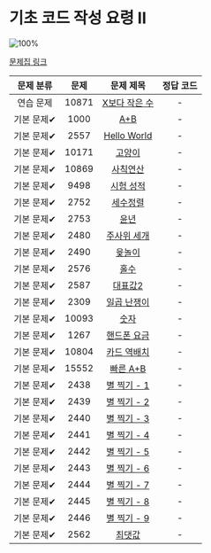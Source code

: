 # 기초 코드 작성 요령 II

![100%](https://progress-bar.dev/0/?scale=27&title=progress&width=500&color=babaca&suffix=/27)

[문제집 링크](https://www.acmicpc.net/workbook/view/7306)

| 문제 분류 | 문제 | 문제 제목 | 정답 코드 |
| :--: | :--: | :--: | :--: |
| 연습 문제 | 10871 | [X보다 작은 수](https://www.acmicpc.net/problem/10871) | - |
| 기본 문제✔ | 1000 | [A+B](https://www.acmicpc.net/problem/1000) | - |
| 기본 문제✔ | 2557 | [Hello World](https://www.acmicpc.net/problem/2557) | - |
| 기본 문제✔ | 10171 | [고양이](https://www.acmicpc.net/problem/10171) | - |
| 기본 문제✔ | 10869 | [사칙연산](https://www.acmicpc.net/problem/10869) | - |
| 기본 문제✔ | 9498 | [시험 성적](https://www.acmicpc.net/problem/9498) | - |
| 기본 문제✔ | 2752 | [세수정렬](https://www.acmicpc.net/problem/2752) | - |
| 기본 문제✔ | 2753 | [윤년](https://www.acmicpc.net/problem/2753) | - |
| 기본 문제✔ | 2480 | [주사위 세개](https://www.acmicpc.net/problem/2480) | - |
| 기본 문제✔ | 2490 | [윷놀이](https://www.acmicpc.net/problem/2490) | - |
| 기본 문제✔ | 2576 | [홀수](https://www.acmicpc.net/problem/2576) | - |
| 기본 문제✔ | 2587 | [대표값2](https://www.acmicpc.net/problem/2587) | - |
| 기본 문제✔ | 2309 | [일곱 난쟁이](https://www.acmicpc.net/problem/2309) | - |
| 기본 문제✔ | 10093 | [숫자](https://www.acmicpc.net/problem/10093) | - |
| 기본 문제✔ | 1267 | [핸드폰 요금](https://www.acmicpc.net/problem/1267) | - |
| 기본 문제✔ | 10804 | [카드 역배치](https://www.acmicpc.net/problem/10804) | - |
| 기본 문제✔ | 15552 | [빠른 A+B](https://www.acmicpc.net/problem/15552) | - |
| 기본 문제✔ | 2438 | [별 찍기 - 1](https://www.acmicpc.net/problem/2438) | - |
| 기본 문제✔ | 2439 | [별 찍기 - 2](https://www.acmicpc.net/problem/2439) | - |
| 기본 문제✔ | 2440 | [별 찍기 - 3](https://www.acmicpc.net/problem/2440) | - |
| 기본 문제✔ | 2441 | [별 찍기 - 4](https://www.acmicpc.net/problem/2441) | - |
| 기본 문제✔ | 2442 | [별 찍기 - 5](https://www.acmicpc.net/problem/2442) | - |
| 기본 문제✔ | 2443 | [별 찍기 - 6](https://www.acmicpc.net/problem/2443) | - |
| 기본 문제✔ | 2444 | [별 찍기 - 7](https://www.acmicpc.net/problem/2444) | - |
| 기본 문제✔ | 2445 | [별 찍기 - 8](https://www.acmicpc.net/problem/2445) | - |
| 기본 문제✔ | 2446 | [별 찍기 - 9](https://www.acmicpc.net/problem/2446) | - |
| 기본 문제✔ | 2562 | [최댓값](https://www.acmicpc.net/problem/2562) | - |
